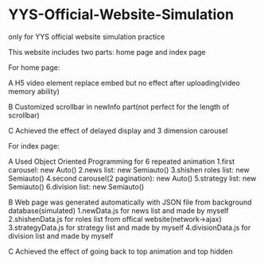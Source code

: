 # YYS-Official-Website-Simulation
only for YYS official website simulation practice

This website includes two parts: home page and index page

For home page:

A	H5 video element replace embed but no effect after uploading(video memory ability) 

B	Customized scrollbar in newInfo part(not perfect for the length of scrollbar)

C	Achieved the effect of delayed display and 3 dimension carousel

For index page:

A	Used Object Oriented Programming for 6 repeated animation 
   1.first carousel: new Auto()
   2.news list: new Semiauto()
   3.shishen roles list: new Semiauto()
   4.second carousel(2 pagination): new Auto()
   5.strategy list: new Semiauto()
   6.division list: new Semiauto()
   
B	Web page was generated automatically with JSON file from background database(simulated)
   1.newData.js for news list and made by myself
   2.shishenData.js for roles list  from offical website(network->ajax)
   3.strategyData.js for strategy list and made by myself
   4.divisionData.js for division list and made by myself
   
C	Achieved the effect of going back to top animation and top hidden


